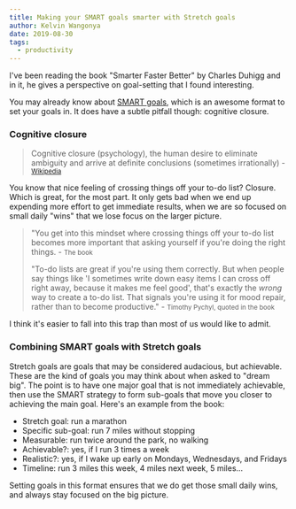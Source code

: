 ```yaml
---
title: Making your SMART goals smarter with Stretch goals
author: Kelvin Wangonya
date: 2019-08-30
tags:
  - productivity
---
```


I've been reading the book "Smarter Faster Better" by Charles Duhigg and in it, he gives a perspective on goal-setting that I found interesting.

You may already know about [SMART goals](https://www.mindtools.com/pages/article/smart-goals.htm), which is an awesome format to set your goals in. It does have a subtle pitfall though: cognitive closure.

<!--more-->

### Cognitive closure

> Cognitive closure (psychology), the human desire to eliminate ambiguity and arrive at definite conclusions (sometimes irrationally) - <small>[Wikipedia](https://en.wikipedia.org/wiki/Cognitive_closure)</small>

You know that nice feeling of crossing things off your to-do list? Closure. Which is great, for the most part. It only gets bad when we end up expending more effort to get immediate results, when we are so focused on small daily "wins" that we lose focus on the larger picture.

> "You get into this mindset where crossing things off your to-do list becomes more important that asking yourself if you're doing the right things. - <small> The book </small>
>
> "To-do lists are great if you're using them correctly. But when people say things like 'I sometimes write down easy items I can cross off right away, because it makes me feel good', that's exactly the _wrong_ way to create a to-do list. That signals you're using it for mood repair, rather than to become productive." - <small> Timothy Pychyl, quoted in the book </small>

I think it's easier to fall into this trap than most of us would like to admit.

### Combining SMART goals with Stretch goals

Stretch goals are goals that may be considered audacious, but achievable. These are the kind of goals you may think about when asked to "dream big". The point is to have one major goal that is not immediately achievable, then use the SMART strategy to form sub-goals that move you closer to achieving the main goal. Here's an example from the book:

- Stretch goal: run a marathon
- Specific sub-goal: run 7 miles without stopping
- Measurable: run twice around the park, no walking
- Achievable?: yes, if I run 3 times a week
- Realistic?: yes, if I wake up early on Mondays, Wednesdays, and Fridays
- Timeline: run 3 miles this week, 4 miles next week, 5 miles…

Setting goals in this format ensures that we do get those small daily wins, and always stay focused on the big picture.
